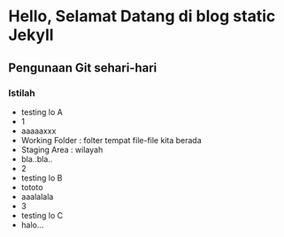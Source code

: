 # Hello, Selamat Datang di blog static Jekyll #
## Pengunaan Git sehari-hari ##

### Istilah ###
* testing lo A
* 1
* aaaaaxxx
* Working Folder : folter tempat file-file kita berada
* Staging Area : wilayah
* bla..bla..
* 2
* testing lo B
* tototo
* aaalalala
* 3
* testing lo C
* halo...